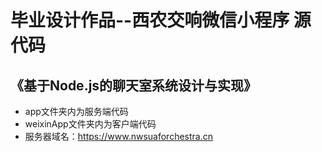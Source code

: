 # 毕业设计作品--西农交响微信小程序 源代码
## 《基于Node.js的聊天室系统设计与实现》

* app文件夹内为服务端代码<br>
* weixinApp文件夹内为客户端代码<br>
* 服务器域名：https://www.nwsuaforchestra.cn<br>